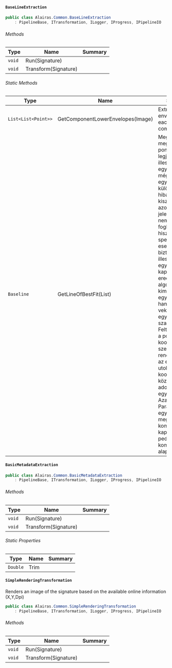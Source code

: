 #### `BaseLineExtraction`

```csharp
public class Alairas.Common.BaseLineExtraction
    : PipelineBase, ITransformation, ILogger, IProgress, IPipelineIO

```

###### Methods

| Type | Name | Summary | 
| ---- | ---- | ---- | 
| `void` | Run(Signature) |  | 
| `void` | Transform(Signature) |  | 


###### Static Methods

| Type | Name | Summary | 
| ---- | ---- | ---- | 
| `List<List<Point>>` | GetComponentLowerEnvelopes(Image<Rgba32>) | Extracts lower envelope for each component | 
| `Baseline` | GetLineOfBestFit(List<Point>) | Megkeresi a megadott pontokra legjobban illeszkedő egyenest. Képes még ennek az egyenesnek különböző  hibamértékeinek kiszámítására, azonban jelenleg ezzel nem foglalkozom, hiszen ebben a speciális esetben  szinte biztosan elég jól illeszkedő egyenest kapunk eredményül.  Az algorimus kimenete nem egy egyenes, hanem egy egy vektor, mely az egyenes egy szakasza. Felteszem,  hogy a pontok X koordináta szerint rendezettek, így az első és utolsó pont X koordinátája közötti  szakaszt adom vissza az egyenesből.  Azaz:  Paraméterként egy előzőleg megtalált komponenst kap, kimenete pedig az adott komponens alapvonala. | 


#### `BasicMetadataExtraction`

```csharp
public class Alairas.Common.BasicMetadataExtraction
    : PipelineBase, ITransformation, ILogger, IProgress, IPipelineIO

```

###### Methods

| Type | Name | Summary | 
| ---- | ---- | ---- | 
| `void` | Run(Signature) |  | 
| `void` | Transform(Signature) |  | 


###### Static Properties

| Type | Name | Summary | 
| ---- | ---- | ---- | 
| `Double` | Trim |  | 


#### `SimpleRenderingTransformation`

Renders an image of the signature based on the available online information (X,Y,Dpi)
```csharp
public class Alairas.Common.SimpleRenderingTransformation
    : PipelineBase, ITransformation, ILogger, IProgress, IPipelineIO

```

###### Methods

| Type | Name | Summary | 
| ---- | ---- | ---- | 
| `void` | Run(Signature) |  | 
| `void` | Transform(Signature) |  | 


